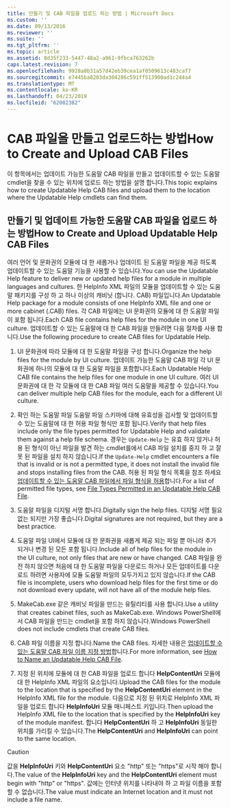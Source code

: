 ```yaml
---
title: 만들기 및 CAB 파일을 업로드 하는 방법 | Microsoft Docs
ms.custom: ''
ms.date: 09/13/2016
ms.reviewer: ''
ms.suite: ''
ms.tgt_pltfrm: ''
ms.topic: article
ms.assetid: 8d35f233-5447-48a2-a961-9fbca763262b
caps.latest.revision: 7
ms.openlocfilehash: 9928a0b31a57d42eb39cea1af0509613c483caf7
ms.sourcegitcommit: e7445ba8203da304286c591ff513900ad1c244a4
ms.translationtype: MT
ms.contentlocale: ko-KR
ms.lasthandoff: 04/23/2019
ms.locfileid: "62082382"
---
```

# <a name="how-to-create-and-upload-cab-files"></a><span data-ttu-id="d693c-102">CAB 파일을 만들고 업로드하는 방법</span><span class="sxs-lookup"><span data-stu-id="d693c-102">How to Create and Upload CAB Files</span></span>

<span data-ttu-id="d693c-103">이 항목에서는 업데이트 가능한 도움말 CAB 파일을 만들고 업데이트할 수 있는 도움말 cmdlet을 찾을 수 있는 위치에 업로드 하는 방법을 설명 합니다.</span><span class="sxs-lookup"><span data-stu-id="d693c-103">This topic explains how to create Updatable Help CAB files and upload them to the location where the Updatable Help cmdlets can find them.</span></span>

## <a name="how-to-create-and-upload-updatable-help-cab-files"></a><span data-ttu-id="d693c-104">만들기 및 업데이트 가능한 도움말 CAB 파일을 업로드 하는 방법</span><span class="sxs-lookup"><span data-stu-id="d693c-104">How to Create and Upload Updatable Help CAB Files</span></span>

<span data-ttu-id="d693c-105">여러 언어 및 문화권의 모듈에 대 한 새롭거나 업데이트 된 도움말 파일을 제공 하도록 업데이트할 수 있는 도움말 기능을 사용할 수 있습니다.</span><span class="sxs-lookup"><span data-stu-id="d693c-105">You can use the Updatable Help feature to deliver new or updated help files for a module in multiple languages and cultures.</span></span> <span data-ttu-id="d693c-106">한 HelpInfo XML 파일의 모듈을 업데이트할 수 있는 도움말 패키지를 구성 하 고 하나 이상의 캐비닛 (합니다. CAB) 파일입니다.</span><span class="sxs-lookup"><span data-stu-id="d693c-106">An Updatable Help package for a module consists of one HelpInfo XML file and one or more cabinet (.CAB) files.</span></span> <span data-ttu-id="d693c-107">각 CAB 파일에는 UI 문화권의 모듈에 대 한 도움말 파일이 포함 됩니다.</span><span class="sxs-lookup"><span data-stu-id="d693c-107">Each CAB file contains help files for the module in one UI culture.</span></span> <span data-ttu-id="d693c-108">업데이트할 수 있는 도움말에 대 한 CAB 파일을 만들려면 다음 절차를 사용 합니다.</span><span class="sxs-lookup"><span data-stu-id="d693c-108">Use the following procedure to create CAB files for Updatable Help.</span></span>

1. <span data-ttu-id="d693c-109">UI 문화권에 따라 모듈에 대 한 도움말 파일을 구성 합니다.</span><span class="sxs-lookup"><span data-stu-id="d693c-109">Organize the help files for the module by UI culture.</span></span> <span data-ttu-id="d693c-110">업데이트 가능한 도움말 CAB 파일 각 UI 문화권에 하나의 모듈에 대 한 도움말 파일을 포함합니다.</span><span class="sxs-lookup"><span data-stu-id="d693c-110">Each Updatable Help CAB file contains the help files for one module in one UI culture.</span></span> <span data-ttu-id="d693c-111">여러 UI 문화권에 대 한 각 모듈에 대 한 CAB 파일 여러 도움말을 제공할 수 있습니다.</span><span class="sxs-lookup"><span data-stu-id="d693c-111">You can deliver multiple help CAB files for the module, each for a different UI culture.</span></span>

2. <span data-ttu-id="d693c-112">확인 하는 도움말 파일 도움말 파일 스키마에 대해 유효성을 검사할 및 업데이트할 수 있는 도움말에 대 한 허용 파일 형식만 포함 됩니다.</span><span class="sxs-lookup"><span data-stu-id="d693c-112">Verify that help files include only the file types permitted for Updatable Help and validate them against a help file schema.</span></span> <span data-ttu-id="d693c-113">경우는 `Update-Help` 는 유효 하지 않거나 허용 된 형식이 아닌 파일을 발견 하는 cmdlet를에서 CAB 파일 설치를 중지 하 고 잘못 된 파일을 설치 하지 않습니다.</span><span class="sxs-lookup"><span data-stu-id="d693c-113">If the `Update-Help` cmdlet encounters a file that is invalid or is not a permitted type, it does not install the invalid file and stops installing files from the CAB.</span></span> <span data-ttu-id="d693c-114">허용 된 파일 형식 목록을 참조 하세요 [업데이트할 수 있는 도움말 CAB 파일에서 파일 형식을 허용](./file-types-permitted-in-an-updatable-help-cab-file.md)합니다.</span><span class="sxs-lookup"><span data-stu-id="d693c-114">For a list of permitted file types, see [File Types Permitted in an Updatable Help CAB File](./file-types-permitted-in-an-updatable-help-cab-file.md).</span></span>

3. <span data-ttu-id="d693c-115">도움말 파일을 디지털 서명 합니다.</span><span class="sxs-lookup"><span data-stu-id="d693c-115">Digitally sign the help files.</span></span> <span data-ttu-id="d693c-116">디지털 서명 필요 없는 되지만 가장 좋습니다.</span><span class="sxs-lookup"><span data-stu-id="d693c-116">Digital signatures are not required, but they are a best practice.</span></span>

4. <span data-ttu-id="d693c-117">도움말 파일 UI에서 모듈에 대 한 문화권을 새롭게 제공 되는 파일 뿐 아니라 추가 되거나 변경 된 모든 포함 됩니다.</span><span class="sxs-lookup"><span data-stu-id="d693c-117">Include all of help files for the module in the UI culture, not only files that are new or have changed.</span></span> <span data-ttu-id="d693c-118">CAB 파일을 완전 하지 않으면 처음에 대 한 도움말 파일을 다운로드 하거나 모든 업데이트를 다운로드 하려면 사용자에 모듈 도움말 파일의 모두가지고 있지 않습니다.</span><span class="sxs-lookup"><span data-stu-id="d693c-118">If the CAB file is incomplete, users who download help files for the first time or do not download every update, will not have all of the module help files.</span></span>

5. <span data-ttu-id="d693c-119">MakeCab.exe 같은 캐비닛 파일을 만드는 유틸리티를 사용 합니다.</span><span class="sxs-lookup"><span data-stu-id="d693c-119">Use a utility that creates cabinet files, such as MakeCab.exe.</span></span> <span data-ttu-id="d693c-120">Windows PowerShell에서 CAB 파일을 만드는 cmdlet을 포함 하지 않습니다.</span><span class="sxs-lookup"><span data-stu-id="d693c-120">Windows PowerShell does not include cmdlets that create CAB files.</span></span>

6. <span data-ttu-id="d693c-121">CAB 파일 이름을 지정 합니다.</span><span class="sxs-lookup"><span data-stu-id="d693c-121">Name the CAB files.</span></span> <span data-ttu-id="d693c-122">자세한 내용은 [업데이트할 수 있는 도움말 CAB 파일 이름 지정 방법](./how-to-name-an-updatable-help-cab-file.md)합니다.</span><span class="sxs-lookup"><span data-stu-id="d693c-122">For more information, see [How to Name an Updatable Help CAB File](./how-to-name-an-updatable-help-cab-file.md).</span></span>

7. <span data-ttu-id="d693c-123">지정 된 위치에 모듈에 대 한 CAB 파일을 업로드 합니다 **HelpContentUri** 모듈에 대 한 HelpInfo XML 파일의 요소입니다.</span><span class="sxs-lookup"><span data-stu-id="d693c-123">Upload the CAB files for the module to the location that is specified by the **HelpContentUri** element in the HelpInfo XML file for the module.</span></span> <span data-ttu-id="d693c-124">다음으로 지정 된 위치로 HelpInfo XML 파일을 업로드 합니다 **HelpInfoUri** 모듈 매니페스트 키입니다.</span><span class="sxs-lookup"><span data-stu-id="d693c-124">Then upload the HelpInfo XML file to the location that is specified by the **HelpInfoUri** key of the module manifest.</span></span> <span data-ttu-id="d693c-125">합니다 **HelpContentUri** 하 고 **HelpInfoUri** 동일한 위치를 가리킬 수 있습니다.</span><span class="sxs-lookup"><span data-stu-id="d693c-125">The **HelpContentUri** and **HelpInfoUri** can point to the same location.</span></span>

> [!CAUTION]
> <span data-ttu-id="d693c-126">값을 **HelpInfoUri** 키와 **HelpContentUri** 요소 "http" 또는 "https"로 시작 해야 합니다.</span><span class="sxs-lookup"><span data-stu-id="d693c-126">The value of the **HelpInfoUri** key and the **HelpContentUri** element must begin with "http" or "https".</span></span> <span data-ttu-id="d693c-127">값에는 인터넷 위치를 나타내야 하 고 파일 이름을 포함할 수 없습니다.</span><span class="sxs-lookup"><span data-stu-id="d693c-127">The value must indicate an Internet location and it must not include a file name.</span></span>
